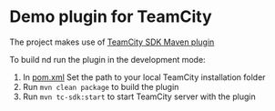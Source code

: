 # Demo plugin for TeamCity

The project makes use of [TeamCity SDK Maven plugin](https://github.com/JetBrains/teamcity-sdk-maven-plugin)

To build nd run the plugin in the development mode:

1. In [pom.xml](https://github.com/antonarhipov/teamcity-echo-plugin/blob/master/pom.xml#L41) Set the path to your local TeamCity installation folder
1. Run `mvn clean package` to build the plugin
3. Run `mvn tc-sdk:start` to start TeamCity server with the plugin
